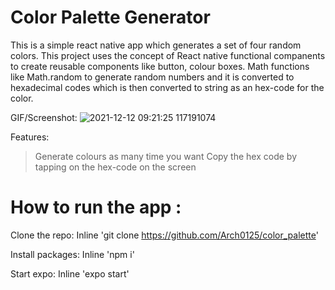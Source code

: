 # Color Palette Generator

This is a simple react native app which generates a set of four random colors. 
This project uses the concept of React native functional companents to create reusable components like button, colour boxes.
Math functions like Math.random to generate random numbers and it is converted to hexadecimal codes which is then converted to string as an hex-code for the color.

GIF/Screenshot:
![2021-12-12 09:21:25 117191074](https://user-images.githubusercontent.com/72722967/145706975-a9ad110f-09ba-4c6f-920b-3af890a284d6.gif)

Features:
> Generate colours as many time you want
> Copy the hex code by tapping on the hex-code on the screen

# How to run the app :

Clone the repo:
Inline 'git clone https://github.com/Arch0125/color_palette'

Install packages:
Inline 'npm i'

Start expo:
Inline 'expo start'
